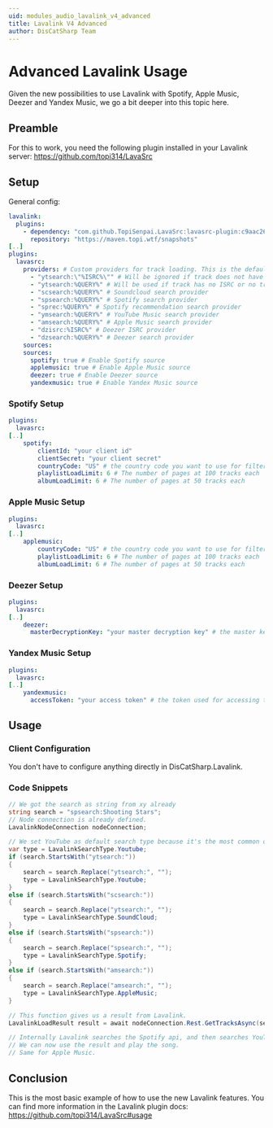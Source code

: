 ```yaml
---
uid: modules_audio_lavalink_v4_advanced
title: Lavalink V4 Advanced
author: DisCatSharp Team
---
```


# Advanced Lavalink Usage

Given the new possibilities to use Lavalink with Spotify, Apple Music, Deezer and Yandex Music, we go a bit deeper into this topic here.

## Preamble
For this to work, you need the following plugin installed in your Lavalink server: https://github.com/topi314/LavaSrc

## Setup

General config:
```yml
lavalink:
  plugins:
    - dependency: "com.github.TopiSenpai.LavaSrc:lavasrc-plugin:c9aac26"
      repository: "https://maven.topi.wtf/snapshots"
[..]
plugins:
  lavasrc:
    providers: # Custom providers for track loading. This is the default
      - "ytsearch:\"%ISRC%\"" # Will be ignored if track does not have an ISRC. See https://esearch.wikipedia.org/wiki/International_Standard_Recording_Code
      - "ytsearch:%QUERY%" # Will be used if track has no ISRC or no track could be found for the ISRC
      - "scsearch:%QUERY%" # Soundcloud search provider
      - "spsearch:%QUERY%" # Spotify search provider
      - "sprec:%QUERY%" # Spotify recommendation search provider
      - "ymsearch:%QUERY%" # YouTube Music search provider
      - "amsearch:%QUERY%" # Apple Music search provider
      - "dzisrc:%ISRC%" # Deezer ISRC provider
      - "dzsearch:%QUERY%" # Deezer search provider
    sources:
    sources:
      spotify: true # Enable Spotify source
      applemusic: true # Enable Apple Music source
      deezer: true # Enable Deezer source
      yandexmusic: true # Enable Yandex Music source
```

### Spotify Setup
```yml
plugins:
  lavasrc:
[..]
    spotify:
        clientId: "your client id"
        clientSecret: "your client secret"
        countryCode: "US" # the country code you want to use for filtering the artists top tracks. See https://esearch.wikipedia.org/wiki/ISO_3166-1_alpha-2
        playlistLoadLimit: 6 # The number of pages at 100 tracks each
        albumLoadLimit: 6 # The number of pages at 50 tracks each
```

### Apple Music Setup
```yml
plugins:
  lavasrc:
[..]
    applemusic:
        countryCode: "US" # the country code you want to use for filtering the artists top tracks and language. See https://esearch.wikipedia.org/wiki/ISO_3166-1_alpha-2
        playlistLoadLimit: 6 # The number of pages at 100 tracks each
        albumLoadLimit: 6 # The number of pages at 50 tracks each
```

### Deezer Setup
```yml
plugins:
  lavasrc:
[..]
    deezer:
      masterDecryptionKey: "your master decryption key" # the master key used for decrypting the deezer tracks. (yes this is not here you need to get it from somewhere else)
```

### Yandex Music Setup
```yml
plugins:
  lavasrc:
[..]
    yandexmusic:
      accessToken: "your access token" # the token used for accessing the yandex music api. See https://github.com/topi314/LavaSrc#yandex-music
```

## Usage

### Client Configuration
You don't have to configure anything directly in DisCatSharp.Lavalink.

### Code Snippets
```cs
// We got the search as string from xy already
string search = "spsearch:Shooting Stars";
// Node connection is already defined.
LavalinkNodeConnection nodeConnection;

// We set YouTube as default search type because it's the most common one.
var type = LavalinkSearchType.Youtube;
if (search.StartsWith("ytsearch:"))
{
	search = search.Replace("ytsearch:", "");
	type = LavalinkSearchType.Youtube;
}
else if (search.StartsWith("scsearch:"))
{
	search = search.Replace("ytsearch:", "");
	type = LavalinkSearchType.SoundCloud;
}
else if (search.StartsWith("spsearch:"))
{
	search = search.Replace("spsearch:", "");
	type = LavalinkSearchType.Spotify;
}
else if (search.StartsWith("amsearch:"))
{
	search = search.Replace("amsearch:", "");
	type = LavalinkSearchType.AppleMusic;
}

// This function gives us a result from Lavalink.
LavalinkLoadResult result = await nodeConnection.Rest.GetTracksAsync(search, type);

// Internally Lavalink searches the Spotify api, and then searches YouTube for the result.
// We can now use the result and play the song.
// Same for Apple Music.
```
## Conclusion

This is the most basic example of how to use the new Lavalink features. You can find more information in the Lavalink plugin docs: https://github.com/topi314/LavaSrc#usage

